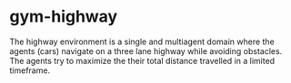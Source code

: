# gym-highway

The highway environment is a single and multiagent domain where the agents (cars) navigate on a three lane
highway while avoiding obstacles. The agents try to maximize the their total distance travelled in a limited 
timeframe.
